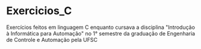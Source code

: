 # Exercicios_C
 Exercícios feitos em linguagem C enquanto cursava a disciplina "Introdução à Informática para Automação" no 1° semestre da graduação de Engenharia de Controle e Automação pela UFSC
